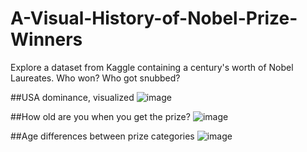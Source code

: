 # A-Visual-History-of-Nobel-Prize-Winners
Explore a dataset from Kaggle containing a century's worth of Nobel Laureates. Who won? Who got snubbed? 


##USA dominance, visualized
![image](https://user-images.githubusercontent.com/54509188/127799046-d6ad3458-c2cd-4137-a1e2-20d2f9d8d7f0.png)

##How old are you when you get the prize?
![image](https://user-images.githubusercontent.com/54509188/127799184-3c653a63-5ec1-4dcd-ac05-64fbb8d47b4b.png)

##Age differences between prize categories
![image](https://user-images.githubusercontent.com/54509188/127799236-046271e8-4009-4159-843c-fbaefc127c4e.png)
